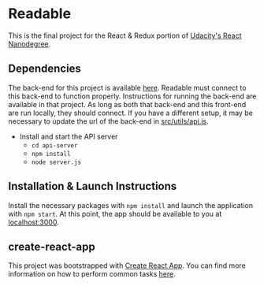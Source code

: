 # Readable
This is the final project for the React & Redux portion of [Udacity's React Nanodegree](https://www.udacity.com/course/react-nanodegree--nd019).

## Dependencies
The back-end for this project is available [here](https://github.com/udacity/reactnd-project-readable-starter). Readable must connect to this back-end to function properly. Instructions for running the back-end are available in that project. As long as both that back-end and this front-end are run locally, they should connect. If you have a different setup, it may be necessary to update the url of the back-end in [src/utils/api.js](src/util/api.js).
* Install and start the API server
    - `cd api-server`
    - `npm install`
    - `node server.js`

## Installation & Launch Instructions
Install the necessary packages with `npm install` and launch the application with `npm start`. At this point, the app should be available to you at [localhost:3000](http://localhost:3000/).

## create-react-app
This project was bootstrapped with [Create React App](https://github.com/facebookincubator/create-react-app). You can find more information on how to perform common tasks [here](https://github.com/facebookincubator/create-react-app/blob/master/packages/react-scripts/template/README.md).

